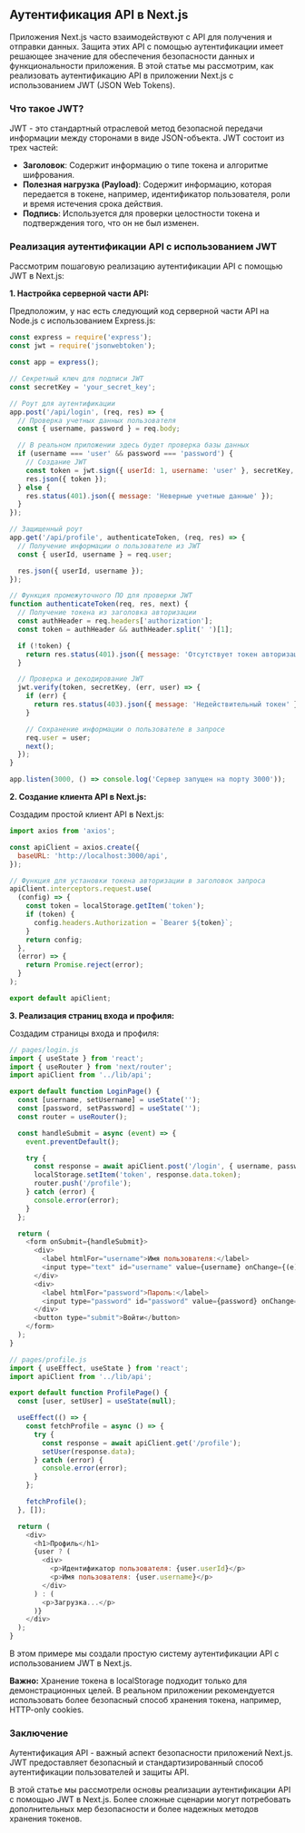 ## Аутентификация API в Next.js

Приложения Next.js часто взаимодействуют с API для получения и отправки данных. Защита этих API с помощью аутентификации имеет решающее значение для обеспечения безопасности данных и функциональности приложения. В этой статье мы рассмотрим, как реализовать аутентификацию API в приложении Next.js с использованием JWT (JSON Web Tokens).

### Что такое JWT?

JWT - это стандартный отраслевой метод безопасной передачи информации между сторонами в виде JSON-объекта. JWT состоит из трех частей:

- **Заголовок**: Содержит информацию о типе токена и алгоритме шифрования.
- **Полезная нагрузка (Payload)**: Содержит информацию, которая передается в токене, например, идентификатор пользователя, роли и время истечения срока действия.
- **Подпись**: Используется для проверки целостности токена и подтверждения того, что он не был изменен.

### Реализация аутентификации API с использованием JWT

Рассмотрим пошаговую реализацию аутентификации API с помощью JWT в Next.js:

**1. Настройка серверной части API:**

Предположим, у нас есть следующий код серверной части API на Node.js с использованием Express.js:

```javascript
const express = require('express');
const jwt = require('jsonwebtoken');

const app = express();

// Секретный ключ для подписи JWT
const secretKey = 'your_secret_key';

// Роут для аутентификации
app.post('/api/login', (req, res) => {
  // Проверка учетных данных пользователя
  const { username, password } = req.body;

  // В реальном приложении здесь будет проверка базы данных
  if (username === 'user' && password === 'password') {
    // Создание JWT
    const token = jwt.sign({ userId: 1, username: 'user' }, secretKey, { expiresIn: '1h' });
    res.json({ token });
  } else {
    res.status(401).json({ message: 'Неверные учетные данные' });
  }
});

// Защищенный роут
app.get('/api/profile', authenticateToken, (req, res) => {
  // Получение информации о пользователе из JWT
  const { userId, username } = req.user;

  res.json({ userId, username });
});

// Функция промежуточного ПО для проверки JWT
function authenticateToken(req, res, next) {
  // Получение токена из заголовка авторизации
  const authHeader = req.headers['authorization'];
  const token = authHeader && authHeader.split(' ')[1];

  if (!token) {
    return res.status(401).json({ message: 'Отсутствует токен авторизации' });
  }

  // Проверка и декодирование JWT
  jwt.verify(token, secretKey, (err, user) => {
    if (err) {
      return res.status(403).json({ message: 'Недействительный токен' });
    }

    // Сохранение информации о пользователе в запросе
    req.user = user;
    next();
  });
}

app.listen(3000, () => console.log('Сервер запущен на порту 3000'));
```

**2. Создание клиента API в Next.js:**

Создадим простой клиент API в Next.js:

```javascript
import axios from 'axios';

const apiClient = axios.create({
  baseURL: 'http://localhost:3000/api',
});

// Функция для установки токена авторизации в заголовок запроса
apiClient.interceptors.request.use(
  (config) => {
    const token = localStorage.getItem('token');
    if (token) {
      config.headers.Authorization = `Bearer ${token}`;
    }
    return config;
  },
  (error) => {
    return Promise.reject(error);
  }
);

export default apiClient;
```

**3. Реализация страниц входа и профиля:**

Создадим страницы входа и профиля:

```javascript
// pages/login.js
import { useState } from 'react';
import { useRouter } from 'next/router';
import apiClient from '../lib/api';

export default function LoginPage() {
  const [username, setUsername] = useState('');
  const [password, setPassword] = useState('');
  const router = useRouter();

  const handleSubmit = async (event) => {
    event.preventDefault();

    try {
      const response = await apiClient.post('/login', { username, password });
      localStorage.setItem('token', response.data.token);
      router.push('/profile');
    } catch (error) {
      console.error(error);
    }
  };

  return (
    <form onSubmit={handleSubmit}>
      <div>
        <label htmlFor="username">Имя пользователя:</label>
        <input type="text" id="username" value={username} onChange={(e) => setUsername(e.target.value)} />
      </div>
      <div>
        <label htmlFor="password">Пароль:</label>
        <input type="password" id="password" value={password} onChange={(e) => setPassword(e.target.value)} />
      </div>
      <button type="submit">Войти</button>
    </form>
  );
}
```

```javascript
// pages/profile.js
import { useEffect, useState } from 'react';
import apiClient from '../lib/api';

export default function ProfilePage() {
  const [user, setUser] = useState(null);

  useEffect(() => {
    const fetchProfile = async () => {
      try {
        const response = await apiClient.get('/profile');
        setUser(response.data);
      } catch (error) {
        console.error(error);
      }
    };

    fetchProfile();
  }, []);

  return (
    <div>
      <h1>Профиль</h1>
      {user ? (
        <div>
          <p>Идентификатор пользователя: {user.userId}</p>
          <p>Имя пользователя: {user.username}</p>
        </div>
      ) : (
        <p>Загрузка...</p>
      )}
    </div>
  );
}
```

В этом примере мы создали простую систему аутентификации API с использованием JWT в Next.js. 

**Важно:** Хранение токена в localStorage подходит только для демонстрационных целей. В реальном приложении рекомендуется использовать более безопасный способ хранения токена, например, HTTP-only cookies.

### Заключение

Аутентификация API - важный аспект безопасности приложений Next.js. JWT предоставляет безопасный и стандартизированный способ аутентификации пользователей и защиты API. 

В этой статье мы рассмотрели основы реализации аутентификации API с помощью JWT в Next.js. Более сложные сценарии могут потребовать дополнительных мер безопасности и более надежных методов хранения токенов. 

